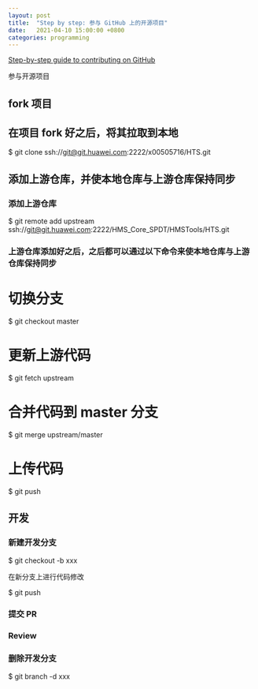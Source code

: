 ```yaml
---
layout: post
title:  "Step by step: 参与 GitHub 上的开源项目"
date:   2021-04-10 15:00:00 +0800
categories: programming
---
```


[Step-by-step guide to contributing on GitHub](https://www.dataschool.io/how-to-contribute-on-github/)


参与开源项目

## fork 项目

## 在项目 fork 好之后，将其拉取到本地
$ git clone ssh://git@git.huawei.com:2222/x00505716/HTS.git


## 添加上游仓库，并使本地仓库与上游仓库保持同步

### 添加上游仓库
$ git remote add upstream ssh://git@git.huawei.com:2222/HMS_Core_SPDT/HMSTools/HTS.git

### 上游仓库添加好之后，之后都可以通过以下命令来使本地仓库与上游仓库保持同步

# 切换分支
$ git checkout master
# 更新上游代码
$ git fetch upstream
# 合并代码到 master 分支
$ git merge upstream/master
# 上传代码
$ git push

## 开发

### 新建开发分支
$ git checkout -b xxx

在新分支上进行代码修改

$ git push

### 提交 PR


### Review

### 删除开发分支
$ git branch -d xxx
